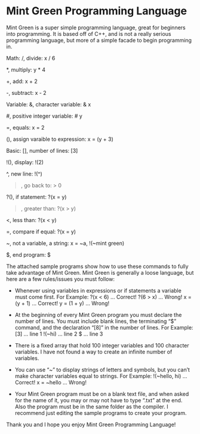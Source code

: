 # Mint Green Programming Language
Mint Green is a super simple programming language, great for beginners into programming. It is based off of C++, and is not a really serious programming language, but more of a simple facade to begin programming in.

Math:
   /, divide: x / 6
   
   *, multiply: y * 4
   
   +, add: x + 2
   
   -, subtract: x - 2
		
Variable:
   &, character variable: & x
   
   #, positive integer variable: # y
   
   =, equals: x = 2
   
   (), assign varaible to expression: x = (y + 3)

Basic:
   [], number of lines: [3]
   
   !(), display: !(2)
   
   ^, new line: !(^)
   
   >, go back to: > 0
   
   ?(), if statement: ?(x = y)
   
   >, greater than: ?(x > y)
   
   <, less than: ?(x < y)
   
   =, compare if equal: ?(x = y)
   
   ~, not a variable, a string: x = ~a, !(~mint green)
   
   $, end program: $

The attached sample programs show how to use these commands to fully take advantage of Mint Green. Mint Green is generally a loose language, but here are a few rules/issues you must follow:

* Whenever using variables in expressions or if statements a variable must come first. 
  For Example:
	?(x < 6) … Correct!
	?(6 > x) … Wrong!
	x = (y + 1) … Correct!
	y = (1 + y) … Wrong!

* At the beginning of every Mint Green program you must declare the number of lines. 
You must include blank lines, the terminating “$” command, and the declaration “[8]” in the number of lines.
For Example:
	[3] … line 1
	!(~hi) … line 2
	$ … line 3

* There is a fixed array that hold 100 integer variables and 100 character variables. I have not found a way to create an infinite number of variables.

* You can use “~” to display strings of letters and symbols, but you can’t make character variables equal to strings.
For Example:
	!(~hello, hi) … Correct!
	x = ~hello … Wrong!

* Your Mint Green program must be on a blank text file, and when asked for the name of it, you may or may not have to type “.txt” at the end. Also the program must be in the same folder as the compiler. I recommend just editing the sample programs to create your program.

Thank you and I hope you enjoy Mint Green Programming Language!


